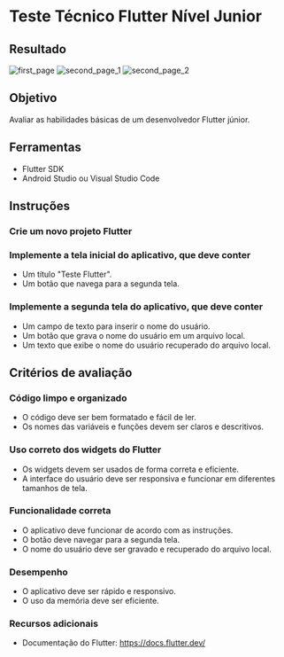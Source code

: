 # Teste Técnico Flutter Nível Junior

## Resultado

![first_page](https://github.com/Joel-Graf/Teste-Ibrowse-Flutter/assets/55204995/26705141-b800-433a-8a3e-3598c0c00af9)
![second_page_1](https://github.com/Joel-Graf/Teste-Ibrowse-Flutter/assets/55204995/c4113c91-daab-4f83-baa4-16f687cc9e6c)
![second_page_2](https://github.com/Joel-Graf/Teste-Ibrowse-Flutter/assets/55204995/cbaca84f-ba7b-4bb4-b0e0-14a1e2124b66)

## Objetivo

Avaliar as habilidades básicas de um desenvolvedor Flutter júnior.

## Ferramentas

- Flutter SDK
- Android Studio ou Visual Studio Code

## Instruções

### Crie um novo projeto Flutter

### Implemente a tela inicial do aplicativo, que deve conter

- Um título "Teste Flutter".
- Um botão que navega para a segunda tela.

### Implemente a segunda tela do aplicativo, que deve conter

- Um campo de texto para inserir o nome do usuário.
- Um botão que grava o nome do usuário em um arquivo local.
- Um texto que exibe o nome do usuário recuperado do arquivo local.

## Critérios de avaliação

### Código limpo e organizado

- O código deve ser bem formatado e fácil de ler.
- Os nomes das variáveis e funções devem ser claros e descritivos.

### Uso correto dos widgets do Flutter

- Os widgets devem ser usados de forma correta e eficiente.
- A interface do usuário deve ser responsiva e funcionar em diferentes tamanhos de tela.

### Funcionalidade correta

- O aplicativo deve funcionar de acordo com as instruções.
- O botão deve navegar para a segunda tela.
- O nome do usuário deve ser gravado e recuperado do arquivo local.

### Desempenho

- O aplicativo deve ser rápido e responsivo.
- O uso da memória deve ser eficiente.

### Recursos adicionais

- Documentação do Flutter: <https://docs.flutter.dev/>
